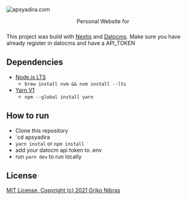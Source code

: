 <!-- markdownlint-disable MD033 MD036 MD041 -->

![apsyadira.com](https://www.datocms-assets.com/53295/1627856618-profile.png)

<div align="center">
  Personal Website for <https://apsyadira.com>
</div>

###

This project was build with [Nextjs](https://nextjs.org) and [Datocms](https://datocms.com).
Make sure you have already register in datocms and have a API_TOKEN

## Dependencies

- [Node.js LTS](https://nodejs.org)
  - `brew install nvm && nvm install --lts`
- [Yarn V1](https://classic.yarnpkg.com/lang/en)
  - `npm --global install yarn`

## How to run

- Clone this repository
- `cd apsyadira
- `yarn instal` or `npm install`
- add your datocm api token to .env
- run `yarn dev` to run locally

## License

[MIT License, Copyright (c) 2021 Griko Nibras](./LICENSE)
